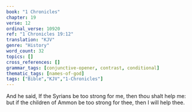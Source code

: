 ```yaml
---
book: "1 Chronicles"
chapter: 19
verse: 12
ordinal_verse: 10920
ref: "1 Chronicles 19:12"
translation: "KJV"
genre: "History"
word_count: 32
topics: []
cross_references: []
grammar_tags: [conjunctive-opener, contrast, conditional]
thematic_tags: [names-of-god]
tags: ["Bible","KJV","1-Chronicles"]
---
```

And he said, If the Syrians be too strong for me, then thou shalt help me: but if the children of Ammon be too strong for thee, then I will help thee.
